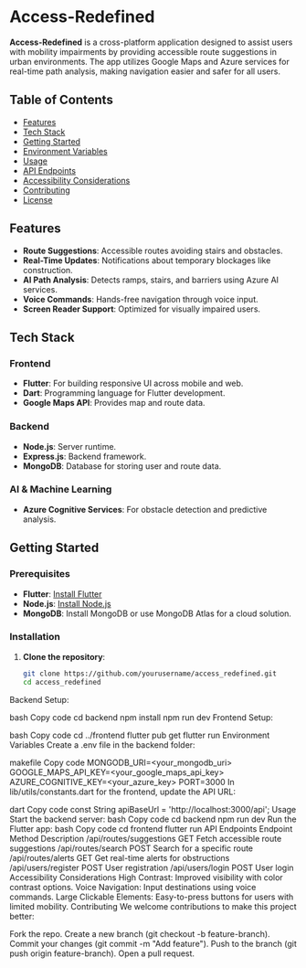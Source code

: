 # Access-Redefined

**Access-Redefined** is a cross-platform application designed to assist users with mobility impairments by providing accessible route suggestions in urban environments. The app utilizes Google Maps and Azure services for real-time path analysis, making navigation easier and safer for all users.

## Table of Contents
- [Features](#features)
- [Tech Stack](#tech-stack)
- [Getting Started](#getting-started)
- [Environment Variables](#environment-variables)
- [Usage](#usage)
- [API Endpoints](#api-endpoints)
- [Accessibility Considerations](#accessibility-considerations)
- [Contributing](#contributing)
- [License](#license)

## Features
- **Route Suggestions**: Accessible routes avoiding stairs and obstacles.
- **Real-Time Updates**: Notifications about temporary blockages like construction.
- **AI Path Analysis**: Detects ramps, stairs, and barriers using Azure AI services.
- **Voice Commands**: Hands-free navigation through voice input.
- **Screen Reader Support**: Optimized for visually impaired users.

## Tech Stack

### Frontend
- **Flutter**: For building responsive UI across mobile and web.
- **Dart**: Programming language for Flutter development.
- **Google Maps API**: Provides map and route data.

### Backend
- **Node.js**: Server runtime.
- **Express.js**: Backend framework.
- **MongoDB**: Database for storing user and route data.

### AI & Machine Learning
- **Azure Cognitive Services**: For obstacle detection and predictive analysis.

## Getting Started

### Prerequisites
- **Flutter**: [Install Flutter](https://docs.flutter.dev/get-started/install)
- **Node.js**: [Install Node.js](https://nodejs.org/)
- **MongoDB**: Install MongoDB or use MongoDB Atlas for a cloud solution.

### Installation
1. **Clone the repository**:
   ```bash
   git clone https://github.com/yourusername/access_redefined.git
   cd access_redefined
Backend Setup:

bash
Copy code
cd backend
npm install
npm run dev
Frontend Setup:

bash
Copy code
cd ../frontend
flutter pub get
flutter run
Environment Variables
Create a .env file in the backend folder:

makefile
Copy code
MONGODB_URI=<your_mongodb_uri>
GOOGLE_MAPS_API_KEY=<your_google_maps_api_key>
AZURE_COGNITIVE_KEY=<your_azure_key>
PORT=3000
In lib/utils/constants.dart for the frontend, update the API URL:

dart
Copy code
const String apiBaseUrl = 'http://localhost:3000/api';
Usage
Start the backend server:
bash
Copy code
cd backend
npm run dev
Run the Flutter app:
bash
Copy code
cd frontend
flutter run
API Endpoints
Endpoint	Method	Description
/api/routes/suggestions	GET	Fetch accessible route suggestions
/api/routes/search	POST	Search for a specific route
/api/routes/alerts	GET	Get real-time alerts for obstructions
/api/users/register	POST	User registration
/api/users/login	POST	User login
Accessibility Considerations
High Contrast: Improved visibility with color contrast options.
Voice Navigation: Input destinations using voice commands.
Large Clickable Elements: Easy-to-press buttons for users with limited mobility.
Contributing
We welcome contributions to make this project better:

Fork the repo.
Create a new branch (git checkout -b feature-branch).
Commit your changes (git commit -m "Add feature").
Push to the branch (git push origin feature-branch).
Open a pull request.